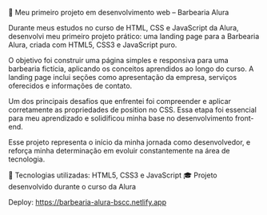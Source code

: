 🚀 Meu primeiro projeto em desenvolvimento web – Barbearia Alura

Durante meus estudos no curso de HTML, CSS e JavaScript da Alura, desenvolvi meu primeiro projeto prático: uma landing page para a Barbearia Alura, criada com HTML5, CSS3 e JavaScript puro.

O objetivo foi construir uma página simples e responsiva para uma barbearia fictícia, aplicando os conceitos aprendidos ao longo do curso. A landing page inclui seções como apresentação da empresa, serviços oferecidos e informações de contato.

Um dos principais desafios que enfrentei foi compreender e aplicar corretamente as propriedades de position no CSS. Essa etapa foi essencial para meu aprendizado e solidificou minha base no desenvolvimento front-end.

Esse projeto representa o início da minha jornada como desenvolvedor, e reforça minha determinação em evoluir constantemente na área de tecnologia.

📌 Tecnologias utilizadas: HTML5, CSS3 e JavaScript
🎓 Projeto desenvolvido durante o curso da Alura

Deploy: https://barbearia-alura-bscc.netlify.app 
